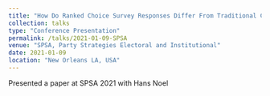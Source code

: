 ```yaml
---
title: "How Do Ranked Choice Survey Responses Differ From Traditional Candidate Match Up Responses? Evidence From a Conjoint Experiment"
collection: talks
type: "Conference Presentation"
permalink: /talks/2021-01-09-SPSA
venue: "SPSA, Party Strategies Electoral and Institutional"
date: 2021-01-09
location: "New Orleans LA, USA"
---
```


Presented a paper at SPSA 2021 with Hans Noel
